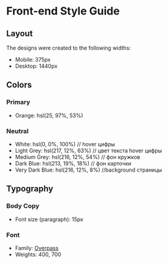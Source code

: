 # Front-end Style Guide

## Layout

The designs were created to the following widths:

- Mobile: 375px
- Desktop: 1440px

## Colors

### Primary

- Orange: hsl(25, 97%, 53%)

### Neutral

- White: hsl(0, 0%, 100%) // hover цифры
- Light Grey: hsl(217, 12%, 63%) // цвет текста    hover цифры
- Medium Grey: hsl(216, 12%, 54%) // фон кружков
- Dark Blue: hsl(213, 19%, 18%) // фон карточки
- Very Dark Blue: hsl(216, 12%, 8%) //background страницы

## Typography

### Body Copy

- Font size (paragraph): 15px

### Font

- Family: [Overpass](https://fonts.google.com/specimen/Overpass)
- Weights: 400, 700
